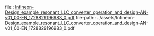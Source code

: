 file:: [Infineon-Design_example_resonant_LLC_converter_operation_and_design-AN-v01_00-EN_1728829196983_0.pdf](../assets/Infineon-Design_example_resonant_LLC_converter_operation_and_design-AN-v01_00-EN_1728829196983_0.pdf)
file-path:: ../assets/Infineon-Design_example_resonant_LLC_converter_operation_and_design-AN-v01_00-EN_1728829196983_0.pdf
